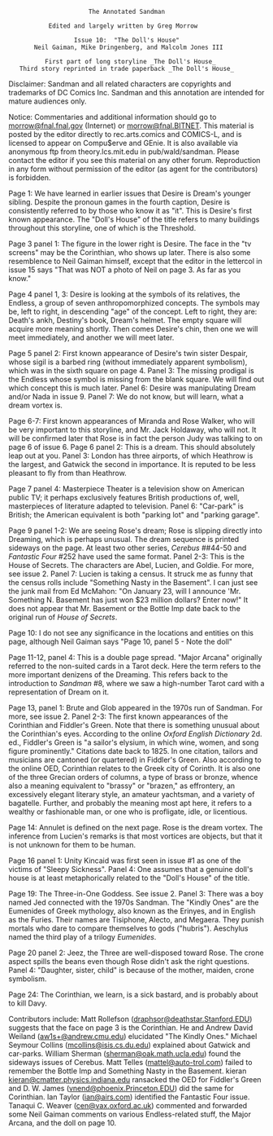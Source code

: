                           The Annotated Sandman

               Edited and largely written by Greg Morrow

                      Issue 10:  "The Doll's House"
           Neil Gaiman, Mike Dringenberg, and Malcolm Jones III

              First part of long storyline _The Doll's House_
       Third story reprinted in trade paperback _The Doll's House_

Disclaimer:  Sandman and all related characters are copyrights and trademarks
of DC Comics Inc.  Sandman and this annotation are intended for mature
audiences only.

Notice:  Commentaries and additional information should go to
morrow@fnal.fnal.gov (Internet) or morrow@fnal.BITNET.  This material is
posted by the editor directly to rec.arts.comics and COMICS-L, and is licensed
to appear on Compu$erve and GEnie.  It is also available via anonymous ftp
from theory.lcs.mit.edu in pub/wald/sandman.  Please contact the editor if you
see this material on any other forum.  Reproduction in any form without
permission of the editor (as agent for the contributors) is forbidden.

Page 1:  We have learned in earlier issues that Desire is Dream's younger
sibling.  Despite the pronoun games in the fourth caption, Desire is
consistently referred to by those who know it as "it".  This is Desire's first
known appearance.  The "Doll's House" of the title refers to many buildings
throughout this storyline, one of which is the Threshold.

Page 3 panel 1:  The figure in the lower right is Desire.  The face in the "tv
screens" may be the Corinthian, who shows up later.  There is also some
resemblence to Neil Gaiman himself, except that the editor in the lettercol in
issue 15 says "That was NOT a photo of Neil on page 3.  As far as you know."

Page 4 panel 1, 3:  Desire is looking at the symbols of its relatives, the
Endless, a group of seven anthropomorphized concepts.  The symbols may be, left
to right, in descending "age" of the concept.  Left to right, they are:
Death's ankh, Destiny's book, Dream's helmet.  The empty square will acquire
more meaning shortly.  Then comes Desire's chin, then one we will meet
immediately, and another we will meet later.

Page 5 panel 2:  First known appearance of Desire's twin sister Despair, whose
sigil is a barbed ring (without immediately apparent symbolism), which was in
the sixth square on page 4.
	Panel 3:  The missing prodigal is the Endless whose symbol is missing
from the blank square.  We will find out which concept this is much later.
	Panel 6:  Desire was manipulating Dream and/or Nada in issue 9.
	Panel 7:  We do not know, but will learn, what a dream vortex is.

Page 6-7:  First known appearances of Miranda and Rose Walker, who will be very
important to this storyline, and Mr. Jack Holdaway, who will not.  It will be
confirmed later that Rose is in fact the person Judy was talking to on page 6
of issue 6.
Page 6 panel 2:  This is a dream.  This should absolutely leap out at you.
	Panel 3:  London has three airports, of which Heathrow is the largest,
and Gatwick the second in importance.  It is reputed to be less pleasant to fly
from than Heathrow.

Page 7 panel 4:  Masterpiece Theater is a television show on American public
TV; it perhaps exclusively features British productions of, well, masterpieces
of literature adapted to television.
	Panel 6:  "Car-park" is British; the American equivalent is both
"parking lot" and "parking garage".

Page 9 panel 1-2:  We are seeing Rose's dream; Rose is slipping directly into
Dreaming, which is perhaps unusual.  The dream sequence is printed sideways on
the page.  At least two other series, _Cerebus_ ##44-50 and _Fantastic Four_
#252 have used the same format.
	Panel 2-3:  This is the House of Secrets.  The characters are Abel,
Lucien, and Goldie.  For more, see issue 2.
	Panel 7:  Lucien is taking a census.  It struck me as funny that the
census rolls include "Something Nasty in the Basement".  I can just see the
junk mail from Ed McMahon: "On January 23, will I announce 'Mr. Something N.
Basement has just won $23 million dollars?  Enter now!"  It does not appear
that Mr. Basement or the Bottle Imp date back to the original run of _House of
Secrets_.

Page 10:  I do not see any significance in the locations and entities on this
page, although Neil Gaiman says "Page 10, panel 5 - Note the doll"


Page 11-12, panel 4:  This is a double page spread.  "Major Arcana" originally
referred to the non-suited cards in a Tarot deck.  Here the term refers to the
more important denizens of the Dreaming.  This refers back to the introduction
to _Sandman_ #8, where we saw a high-number Tarot card with a representation
of Dream on it.

Page 13, panel 1:  Brute and Glob appeared in the 1970s run of Sandman.  For
more, see issue 2.
	Panel 2-3:  The first known appearances of the Corinthian and Fiddler's
Green.  Note that there is something unusual about the Corinthian's eyes.
        According to the online _Oxford English Dictionary_ 2d. ed., Fiddler's
Green is "a sailor's elysium, in which wine, women, and song figure
prominently."  Citations date back to 1825. In one citation, tailors and
musicians are cantoned (or quartered) in Fiddler's Green.
	Also according to the online OED, Corinthian relates to the Greek city
of Corinth.  It is also one of the three Grecian orders of columns, a type of
brass or bronze, whence also a meaning equivalent to "brassy" or "brazen," as
effrontery, an excessively elegant literary style, an amateur yachtsman, and a
variety of bagatelle.  Further, and probably the meaning most apt here, it
refers to a wealthy or fashionable man, or one who is profligate, idle, or
licentious.

Page 14:  Annulet is defined on the next page.  Rose is the dream vortex.  The
inference from Lucien's remarks is that most vortices are objects, but that it
is not unknown for them to be human.

Page 16 panel 1:  Unity Kincaid was first seen in issue #1 as one of the victims
of "Sleepy Sickness".
	Panel 4:  One assumes that a genuine doll's house is at least
metaphorically related to the "Doll's House" of the title.

Page 19:  The Three-in-One Goddess.  See issue 2.
	Panel 3:  There was a boy named Jed connected with the 1970s Sandman.
The "Kindly Ones" are the Eumenides of Greek mythology, also known as the
Erinyes, and in English as the Furies.  Their names are Tisiphone, Alecto, and
Megaera.  They punish mortals who dare to compare themselves to gods
("hubris").  Aeschylus named the third play of a trilogy _Eumenides_.

Page 20 panel 2:  Jeez, the Three are well-disposed toward Rose.  The crone
aspect spills the beans even though Rose didn't ask the right questions.
	Panel 4:  "Daughter, sister, child" is because of the mother, maiden,
crone symbolism.

Page 24:  The Corinthian, we learn, is a sick bastard, and is probably about
to kill Davy.

Contributors include:
	Matt Rollefson (draphsor@deathstar.Stanford.EDU) suggests that the
face on page 3 is the Corinthian.  He and Andrew David Weiland
(aw1s+@andrew.cmu.edu) elucidated "The Kindly Ones."
	Michael Seymour Collins (mcollins@isis.cs.du.edu) explained about
Gatwick and car-parks.
	William Sherman (sherman@oak.math.ucla.edu) found the sideways issues of
Cerebus.
	Matt Telles (mattel@auto-trol.com) failed to remember the Bottle Imp and
Something Nasty in the Basement.
	kieran <kieran@cmatter.physics.indiana.edu> ransacked the OED for
Fiddler's Green and D. W. James (vnend@phoenix.Princeton.EDU) did the same for
Corinthian.
	Ian Taylor (ian@airs.com) identified the Fantastic Four issue.
	Tanaqui C. Weaver (cen@vax.oxford.ac.uk) commented and forwarded some
Neil Gaiman comments on various Endless-related stuff, the Major Arcana, and
the doll on page 10.
